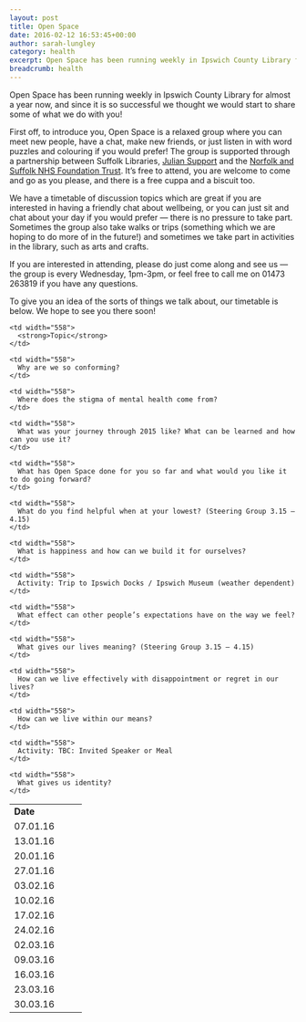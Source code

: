 ```yaml
---
layout: post
title: Open Space
date: 2016-02-12 16:53:45+00:00
author: sarah-lungley
category: health
excerpt: Open Space has been running weekly in Ipswich County Library for almost a year now, and since it is so successful we thought we would start to share some of what we do with you!
breadcrumb: health
---
```

Open Space has been running weekly in Ipswich County Library for almost a year now, and since it is so successful we thought we would start to share some of what we do with you!

First off, to introduce you, Open Space is a relaxed group where you can meet new people, have a chat, make new friends, or just listen in with word puzzles and colouring if you would prefer! The group is supported through a partnership between Suffolk Libraries, [Julian Support](http://www.juliansupport.org/) and the [Norfolk and Suffolk NHS Foundation Trust](http://www.nsft.nhs.uk/Pages/Home.aspx). It&#8217;s free to attend, you are welcome to come and go as you please, and there is a free cuppa and a biscuit too.

We have a timetable of discussion topics which are great if you are interested in having a friendly chat about wellbeing, or you can just sit and chat about your day if you would prefer — there is no pressure to take part. Sometimes the group also take walks or trips (something which we are hoping to do more of in the future!) and sometimes we take part in activities in the library, such as arts and crafts.

If you are interested in attending, please do just come along and see us — the group is every Wednesday, 1pm-3pm, or feel free to call me on 01473 263819 if you have any questions.

To give you an idea of the sorts of things we talk about, our timetable is below. We hope to see you there soon!

<table>
  <tr>
    <td width="111">
      <strong>Date</strong>
    </td>

    <td width="558">
      <strong>Topic</strong>
    </td>
  </tr>

  <tr>
    <td width="111">
      07.01.16
    </td>

    <td width="558">
      Why are we so conforming?
    </td>
  </tr>

  <tr>
    <td width="111">
      13.01.16
    </td>

    <td width="558">
      Where does the stigma of mental health come from?
    </td>
  </tr>

  <tr>
    <td width="111">
      20.01.16
    </td>

    <td width="558">
      What was your journey through 2015 like? What can be learned and how can you use it?
    </td>
  </tr>

  <tr>
    <td width="111">
      27.01.16
    </td>

    <td width="558">
      What has Open Space done for you so far and what would you like it to do going forward?
    </td>
  </tr>

  <tr>
    <td width="111">
      03.02.16
    </td>

    <td width="558">
      What do you find helpful when at your lowest? (Steering Group 3.15 – 4.15)
    </td>
  </tr>

  <tr>
    <td width="111">
      10.02.16
    </td>

    <td width="558">
      What is happiness and how can we build it for ourselves?
    </td>
  </tr>

  <tr>
    <td width="111">
      17.02.16
    </td>

    <td width="558">
      Activity: Trip to Ipswich Docks / Ipswich Museum (weather dependent)
    </td>
  </tr>

  <tr>
    <td width="111">
      24.02.16
    </td>

    <td width="558">
      What effect can other people’s expectations have on the way we feel?
    </td>
  </tr>

  <tr>
    <td width="111">
      02.03.16
    </td>

    <td width="558">
      What gives our lives meaning? (Steering Group 3.15 – 4.15)
    </td>
  </tr>

  <tr>
    <td width="111">
      09.03.16
    </td>

    <td width="558">
      How can we live effectively with disappointment or regret in our lives?
    </td>
  </tr>

  <tr>
    <td width="111">
      16.03.16
    </td>

    <td width="558">
      How can we live within our means?
    </td>
  </tr>

  <tr>
    <td width="111">
      23.03.16
    </td>

    <td width="558">
      Activity: TBC: Invited Speaker or Meal
    </td>
  </tr>

  <tr>
    <td width="111">
      30.03.16
    </td>

    <td width="558">
      What gives us identity?
    </td>
  </tr>
</table>

&nbsp;
